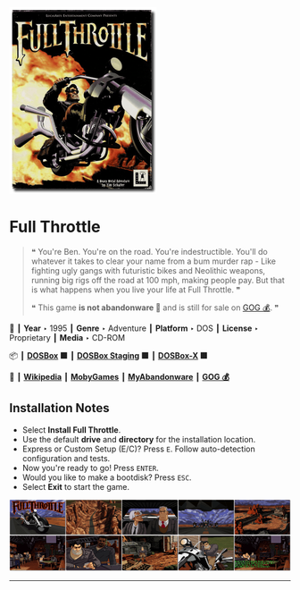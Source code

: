 ![](Thumbnail.png "application-thumbnail")

# Full Throttle

> ❝ You're Ben. You're on the road. You're indestructible. You'll do whatever it takes to clear your name from a bum murder rap - Like fighting ugly gangs with futuristic bikes and Neolithic weapons, running big rigs off the road at 100 mph, making people pay. But that is what happens when you live your life at Full Throttle. ❞
>
> ❝ This game **is not abandonware 🚫** and is still for sale on [GOG 💰](https://www.gog.com/en/game/full_throttle_remastered). ❞
>

📌 ┃ **Year** ‣ 1995 ┃ **Genre** ‣ Adventure ┃ **Platform** ‣ DOS ┃ **License** ‣ Proprietary ┃ **Media** ‣ CD-ROM 

📦 ┃ **[DOSBox](https://www.dosbox.com/) 🟩** ┃ **[DOSBox Staging](https://dosbox-staging.github.io/) 🟩** ┃ **[DOSBox-X](https://dosbox-x.com/) 🟩** 

📎 ┃ **[Wikipedia](https://en.wikipedia.org/wiki/Full_Throttle_(1995_video_game))** ┃ **[MobyGames](https://www.mobygames.com/game/940/full-throttle/)** ┃ **[MyAbandonware](https://www.myabandonware.com/game/full-throttle-33c)** ┃ **[GOG 💰](https://www.gog.com/en/game/full_throttle_remastered)** 

## Installation Notes
- Select **Install Full Throttle**.
- Use the default **drive** and **directory** for the installation location.
- Express or Custom Setup (E/C)? Press `E`. Follow auto-detection configuration and tests.
- Now you're ready to go! Press `ENTER`.
- Would you like to make a bootdisk? Press `ESC`.
- Select **Exit** to start the game.

![](Montage.png "Full Throttle")

---

